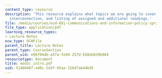 ```yaml
---
content_type: resource
description: 'This resource explains what topics we are going to cover in module 3c:
  interconnection, and listing of assigned and additional readings.'
file: /media/courses/esd-68j-communications-and-information-policy-spring-2006/5146046fa40c2d3f95aa316d7a644bd5_mod3c_intro.pdf
file_type: application/pdf
learning_resource_types:
- Lecture Notes
ocw_type: OCWFile
parent_title: Lecture Notes
parent_type: CourseSection
parent_uid: e98f04db-a5fa-fe94-257d-658eb039b064
resourcetype: Document
title: mod3c_intro.pdf
uid: 5146046f-a40c-2d3f-95aa-316d7a644bd5
---
```

